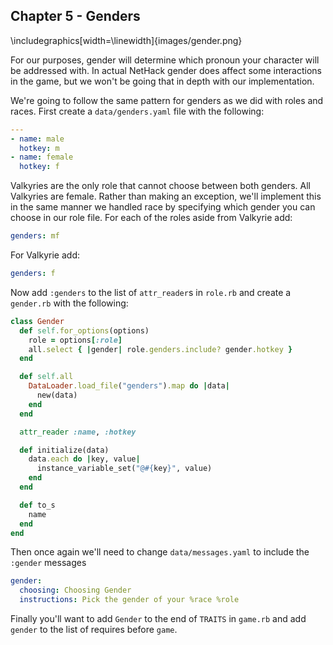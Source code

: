 ## Chapter 5 - Genders

\includegraphics[width=\linewidth]{images/gender.png}

For our purposes, gender will determine which pronoun your character will be addressed with. In actual NetHack gender does affect some interactions in the game, but we won't be going that in depth with our implementation.

We're going to follow the same pattern for genders as we did with roles and races. First create a `data/genders.yaml` file with the following:

```yaml
---
- name: male
  hotkey: m
- name: female
  hotkey: f
```

Valkyries are the only role that cannot choose between both genders. All Valkyries are female. Rather than making an exception, we'll implement this in the same manner we handled race by specifying which gender you can choose in our role file. For each of the roles aside from Valkyrie add:

```yaml
genders: mf
```

For Valkyrie add:

```yaml
genders: f
```

Now add `:genders` to the list of `attr_reader`s in `role.rb` and create a `gender.rb` with the following:

```ruby
class Gender
  def self.for_options(options)
    role = options[:role]
    all.select { |gender| role.genders.include? gender.hotkey }
  end

  def self.all
    DataLoader.load_file("genders").map do |data|
      new(data)
    end
  end

  attr_reader :name, :hotkey

  def initialize(data)
    data.each do |key, value|
      instance_variable_set("@#{key}", value)
    end
  end

  def to_s
    name
  end
end
```

Then once again we'll need to change `data/messages.yaml` to include the `:gender` messages

```yaml
gender:
  choosing: Choosing Gender
  instructions: Pick the gender of your %race %role
```

Finally you'll want to add `Gender` to the end of `TRAITS` in `game.rb` and add `gender` to the list of requires before `game`.
